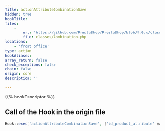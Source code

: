 ```yaml
---
Title: actionAttributeCombinationSave
hidden: true
hookTitle: 
files:
    -
        url: 'https://github.com/PrestaShop/PrestaShop/blob/8.0.x/classes/Combination.php'
        file: classes/Combination.php
locations:
    - 'front office'
type: action
hookAliases: 
array_return: false
check_exceptions: false
chain: false
origin: core
description: ''

---
```


{{% hookDescriptor %}}

## Call of the Hook in the origin file

```php
Hook::exec('actionAttributeCombinationSave', ['id_product_attribute' => (int) $this->id, 'id_attributes' => $idsAttribute])
```
